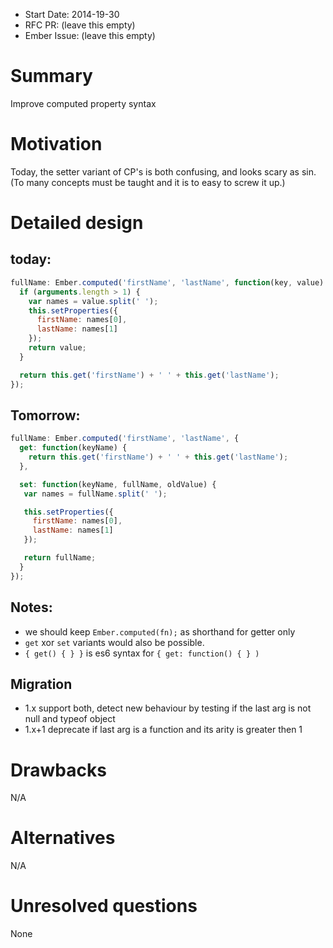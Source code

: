 - Start Date: 2014-19-30
- RFC PR: (leave this empty)
- Ember Issue: (leave this empty)

# Summary

Improve computed property syntax

# Motivation

Today, the setter variant of CP's is both confusing, and looks scary as sin.
(To many concepts must be taught and it is to easy to screw it up.)

# Detailed design

today:
------

```js
fullName: Ember.computed('firstName', 'lastName', function(key, value) {
  if (arguments.length > 1) {
    var names = value.split(' ');
    this.setProperties({
      firstName: names[0],
      lastName: names[1]
    });
    return value;
  }

  return this.get('firstName') + ' ' + this.get('lastName');
});
```

Tomorrow:
---------

```js
fullName: Ember.computed('firstName', 'lastName', {
  get: function(keyName) {
    return this.get('firstName') + ' ' + this.get('lastName');
  },

  set: function(keyName, fullName, oldValue) {
   var names = fullName.split(' ');

   this.setProperties({
     firstName: names[0],
     lastName: names[1]
   });

   return fullName;
  }
});
```


Notes:
------

* we should keep `Ember.computed(fn);`  as shorthand for getter only
* `get` xor `set` variants would also be possible.
* `{ get() { } }` is es6 syntax for `{ get: function() { } )`

Migration
---------

* 1.x support both, detect new behaviour by testing if the last arg is not null and typeof object
* 1.x+1 deprecate if last arg is a function and its arity is greater then 1


# Drawbacks

N/A

# Alternatives

N/A

# Unresolved questions

None
